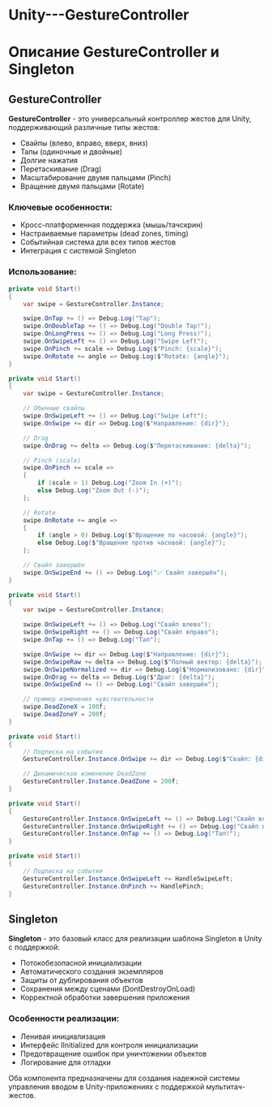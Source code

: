 # Unity---GestureController
# Описание GestureController и Singleton

## GestureController

**GestureController** - это универсальный контроллер жестов для Unity, поддерживающий различные типы жестов:
- Свайпы (влево, вправо, вверх, вниз)
- Тапы (одиночные и двойные)
- Долгие нажатия
- Перетаскивание (Drag)
- Масштабирование двумя пальцами (Pinch)
- Вращение двумя пальцами (Rotate)

### Ключевые особенности:
- Кросс-платформенная поддержка (мышь/тачскрин)
- Настраиваемые параметры (dead zones, timing)
- Событийная система для всех типов жестов
- Интеграция с системой Singleton

### Использование:
``` cs
private void Start()
{
    var swipe = GestureController.Instance;

    swipe.OnTap += () => Debug.Log("Tap");
    swipe.OnDoubleTap += () => Debug.Log("Double Tap!");
    swipe.OnLongPress += () => Debug.Log("Long Press!");
    swipe.OnSwipeLeft += () => Debug.Log("Swipe Left");
    swipe.OnPinch += scale => Debug.Log($"Pinch: {scale}");
    swipe.OnRotate += angle => Debug.Log($"Rotate: {angle}");
}
```

``` cs
private void Start()
{
    var swipe = GestureController.Instance;

    // Обычные свайпы
    swipe.OnSwipeLeft += () => Debug.Log("Swipe Left");
    swipe.OnSwipe += dir => Debug.Log($"Направление: {dir}");

    // Drag
    swipe.OnDrag += delta => Debug.Log($"Перетаскивание: {delta}");

    // Pinch (scale)
    swipe.OnPinch += scale =>
    {
        if (scale > 1) Debug.Log("Zoom In (+)");
        else Debug.Log("Zoom Out (-)");
    };

    // Rotate
    swipe.OnRotate += angle =>
    {
        if (angle > 0) Debug.Log($"Вращение по часовой: {angle}");
        else Debug.Log($"Вращение против часовой: {angle}");
    };

    // Свайп завершён
    swipe.OnSwipeEnd += () => Debug.Log("✅ Свайп завершён");
}
```

``` cs
private void Start()
{
    var swipe = GestureController.Instance;

    swipe.OnSwipeLeft += () => Debug.Log("Свайп влево");
    swipe.OnSwipeRight += () => Debug.Log("Свайп вправо");
    swipe.OnTap += () => Debug.Log("Тап");

    swipe.OnSwipe += dir => Debug.Log($"Направление: {dir}");
    swipe.OnSwipeRaw += delta => Debug.Log($"Полный вектор: {delta}");
    swipe.OnSwipeNormalized += dir => Debug.Log($"Нормализовано: {dir}");
    swipe.OnDrag += delta => Debug.Log($"Драг: {delta}");
    swipe.OnSwipeEnd += () => Debug.Log("Свайп завершён");

    // пример изменения чувствительности
    swipe.DeadZoneX = 100f;
    swipe.DeadZoneY = 200f;
}
```

``` cs
private void Start()
{
    // Подписка на события
    GestureController.Instance.OnSwipe += dir => Debug.Log($"Свайп: {dir}");

    // Динамическое изменение DeadZone
    GestureController.Instance.DeadZone = 200f; 
}
```

``` cs
private void Start()
{
    GestureController.Instance.OnSwipeLeft += () => Debug.Log("Свайп влево");
    GestureController.Instance.OnSwipeRight += () => Debug.Log("Свайп вправо");
    GestureController.Instance.OnTap += () => Debug.Log("Тап!");
}
```

```csharp
private void Start()
{
    // Подписка на события
    GestureController.Instance.OnSwipeLeft += HandleSwipeLeft;
    GestureController.Instance.OnPinch += HandlePinch;
}
```

## Singleton

**Singleton** - это базовый класс для реализации шаблона Singleton в Unity с поддержкой:
- Потокобезопасной инициализации
- Автоматического создания экземпляров
- Защиты от дублирования объектов
- Сохранения между сценами (DontDestroyOnLoad)
- Корректной обработки завершения приложения

### Особенности реализации:
- Ленивая инициализация
- Интерфейс IInitialized для контроля инициализации
- Предотвращение ошибок при уничтожении объектов
- Логирование для отладки

Оба компонента предназначены для создания надежной системы управления вводом в Unity-приложениях с поддержкой мультитач-жестов.
